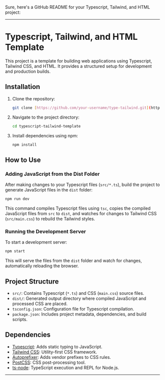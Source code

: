 Sure, here's a GitHub README for your Typescript, Tailwind, and HTML project:

---

# Typescript, Tailwind, and HTML Template

This project is a template for building web applications using Typescript, Tailwind CSS, and HTML. It provides a structured setup for development and production builds.

## Installation

1. Clone the repository:
   ```bash
   git clone [https://github.com/your-username/type-tailwind.git](https://github.com/Abduljebar49/typescript-tailwind-template.git)
   ```

2. Navigate to the project directory:
   ```bash
   cd typescript-tailwind-template
   ```

3. Install dependencies using npm:
   ```bash
   npm install
   ```

## How to Use

### Adding JavaScript from the Dist Folder

After making changes to your Typescript files (`src/*.ts`), build the project to generate JavaScript files in the `dist` folder:

```bash
npm run dev
```

This command compiles Typescript files using `tsc`, copies the compiled JavaScript files from `src` to `dist`, and watches for changes to Tailwind CSS (`src/main.css`) to rebuild the Tailwind styles.

### Running the Development Server

To start a development server:

```bash
npm start
```

This will serve the files from the `dist` folder and watch for changes, automatically reloading the browser.

## Project Structure

- `src/`: Contains Typescript (`*.ts`) and CSS (`main.css`) source files.
- `dist/`: Generated output directory where compiled JavaScript and processed CSS are placed.
- `tsconfig.json`: Configuration file for Typescript compilation.
- `package.json`: Includes project metadata, dependencies, and build scripts.

## Dependencies

- [Typescript](https://www.typescriptlang.org/): Adds static typing to JavaScript.
- [Tailwind CSS](https://tailwindcss.com/): Utility-first CSS framework.
- [Autoprefixer](https://autoprefixer.github.io/): Adds vendor prefixes to CSS rules.
- [PostCSS](https://postcss.org/): CSS post-processing tool.
- [ts-node](https://github.com/TypeStrong/ts-node): TypeScript execution and REPL for Node.js.


---
